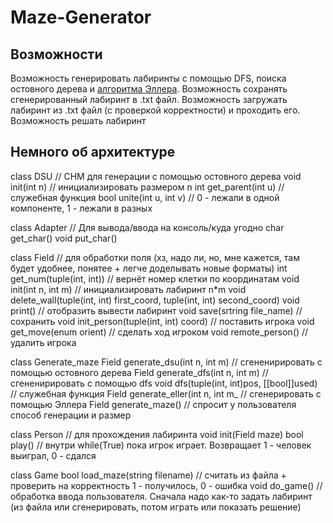 # Maze-Generator

## Возможности
Возможность генерировать лабиринты с помощью DFS, поиска остовного дерева и [алгоритма Эллера](https://habr.com/ru/articles/667576/). Возможность сохранять сгенерированный лабиринт в .txt файл. Возможность загружать лабиринт из .txt файл (с проверкой корректности) и проходить его. Возможность решать лабиринт

## Немного об архитектуре

class DSU // СНМ для генерации с помощью остовного дерева
void init(int n) // инициализировать размером n
int get_parent(int u) // служебная функция
bool unite(int u, int v) // 0 - лежали в одной компоненте, 1 - лежали в разных

class Adapter // Для вывода/ввода на консоль/куда угодно
char get_char()
void put_char()

class Field // для обработки поля (хз, надо ли, но, мне кажется, там будет удобнее, понятее + легче доделывать новые форматы)
int get_num(tuple(int, int)) // вернёт номер клетки по координатам
void init(int n, int m) // инициализировать лабиринт n*m
void delete_wall(tuple(int, int) first_coord, tuple(int, int) second_coord)
void print() // отобразить вывести лабиринт
void save(srtring file_name) // сохранить
void init_person(tuple(int, int) coord) // поставить игрока
void get_move(enum orient) // сделать ход игроком
void remote_person() // удалить игрока

class Generate_maze
Field generate_dsu(int n, int m) // сгененирировать с помощью остовного дерева
Field generate_dfs(int n, int m) // сгененирировать с помощью dfs
void dfs(tuple(int, int)pos, [[bool]]used) // служебная функция
Field generate_eller(int n, int m_ // сгенерировать с помощью Эллера
Field generate_maze() // спросит у пользователя способ генерации и размер

class Person // для прохождения лабиринта
void init(Field maze)
bool play() // внутри while(True) пока игрок играет. Возвращает 1 - человек выиграл, 0 - сдался

class Game 
bool load_maze(string filename) // считать из файла + проверить на корректность 1 - получилось, 0 - ошибка
void do_game() // обработка ввода пользователя. Сначала надо как-то задать лабиринт (из файла или сгенерировать, потом играть или показать решение)


